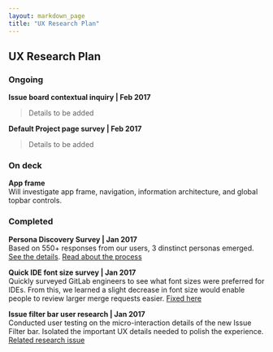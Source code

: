 ```yaml
---
layout: markdown_page
title: "UX Research Plan"
---
```


## UX Research Plan

### Ongoing
**Issue board contextual inquiry | Feb 2017**  
> Details to be added 

**Default Project page survey | Feb 2017**  
> Details to be added 

### On deck
**App frame**  
Will investigate app frame, navigation, information architecture, and global topbar controls.

### Completed

**Persona Discovery Survey | Jan 2017**    
Based on 550+ responses from our users, 3 dinstinct personas emerged. [See the details](/handbook/ux/personas). [Read about the process](https://about.gitlab.com/2017/01/09/the-importance-of-ux-personas/)

**Quick IDE font size survey | Jan 2017**     
Quickly surveyed GitLab engineers to see what font sizes were preferred for IDEs. From this, we learned a slight decrease in font size would enable people to review larger merge requests easier. [Fixed here](https://gitlab.com/gitlab-org/gitlab-ce/merge_requests/8157)

**Issue filter bar user research | Jan 2017**    
Conducted user testing on the micro-interaction details of the new Issue Filter bar. Isolated the important UX details needed to polish the experience. [Related research issue](https://gitlab.com/gitlab-org/gitlab-ce/issues/26945)